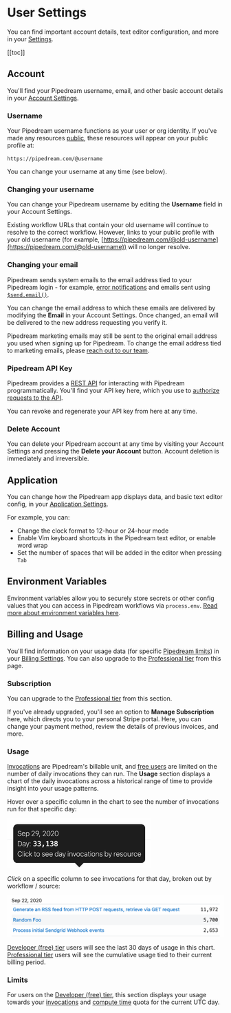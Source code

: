 # User Settings

You can find important account details, text editor configuration, and more in your [Settings](https://pipedream.com/settings).

[[toc]]

## Account

You'll find your Pipedream username, email, and other basic account details in your [Account Settings](https://pipedream.com/settings/account).

### Username

Your Pipedream username functions as your user or org identity. If you've made any resources [public](/public-workflows/), these resources will appear on your public profile at:

```text
https://pipedream.com/@username
```

You can change your username at any time (see below).

### Changing your username

You can change your Pipedream username by editing the **Username** field in your Account Settings. 

Existing workflow URLs that contain your old username will continue to resolve to the correct workflow. However, links to your public profile with your old username (for example, [https://pipedream.com/@old-username](https://pipedream.com/@old-username)) will no longer resolve.

### Changing your email

Pipedream sends system emails to the email address tied to your Pipedream login - for example, [error notifications](/workflows/error-handling/global-error-workflow/) and emails sent using [`$send.email()`](/destinations/email/).

You can change the email address to which these emails are delivered by modifying the **Email** in your Account Settings. Once changed, an email will be delivered to the new address requesting you verify it.

Pipedream marketing emails may still be sent to the original email address you used when signing up for Pipedream. To change the email address tied to marketing emails, please [reach out to our team](/support).

### Pipedream API Key

Pipedream provides a [REST API](/api/overview/) for interacting with Pipedream programmatically. You'll find your API key here, which you use to [authorize requests to the API](/api/auth/).

You can revoke and regenerate your API key from here at any time.

### Delete Account

You can delete your Pipedream account at any time by visiting your Account Settings and pressing the **Delete your Account** button. Account deletion is immediately and irreversible.

## Application

You can change how the Pipedream app displays data, and basic text editor config, in your [Application Settings](https://pipedream.com/settings/app).

For example, you can:

- Change the clock format to 12-hour or 24-hour mode
- Enable Vim keyboard shortcuts in the Pipedream text editor, or enable word wrap
- Set the number of spaces that will be added in the editor when pressing `Tab`

## Environment Variables

Environment variables allow you to securely store secrets or other config values that you can access in Pipedream workflows via `process.env`. [Read more about environment variables here](/environment-variables/).

## Billing and Usage

You'll find information on your usage data (for specific [Pipedream limits](/limits/)) in your [Billing Settings](https://pipedream.com/settings/billing). You can also upgrade to the [Professional tier](/pricing/#professional-tier) from this page.

### Subscription

You can upgrade to the [Professional tier](/pricing/#professional-tier) from this section.

If you've already upgraded, you'll see an option to **Manage Subscription** here, which directs you to your personal Stripe portal. Here, you can change your payment method, review the details of previous invoices, and more.

### Usage

[Invocations](/pricing/#invocations) are Pipedream's billable unit, and [free users](/pricing/#developer-tier) are limited on the number of daily invocations they can run. The **Usage** section displays a chart of the daily invocations across a historical range of time to provide insight into your usage patterns.

Hover over a specific column in the chart to see the number of invocations run for that specific day:

<div>
<img width="333" alt="Daily invocations tooltip" src="./images/daily-invocations-tooltip.png">
</div>

_Click_ on a specific column to see invocations for that day, broken out by workflow / source:

<div>
<img alt="Invocations broken out by workflow / source" src="./images/usage-by-resource.png">
</div>

[Developer (free) tier](/pricing/#developer-tier) users will see the last 30 days of usage in this chart. [Professional tier](/pricing/#professional-tier) users will see the cumulative usage tied to their current billing period.

### Limits

For users on the [Developer (free) tier](/pricing/#developer-tier), this section displays your usage towards your [invocations](/limits/#daily-invocations) and [compute time](/limits/#compute-time-per-day) quota for the current UTC day.

<Footer />
